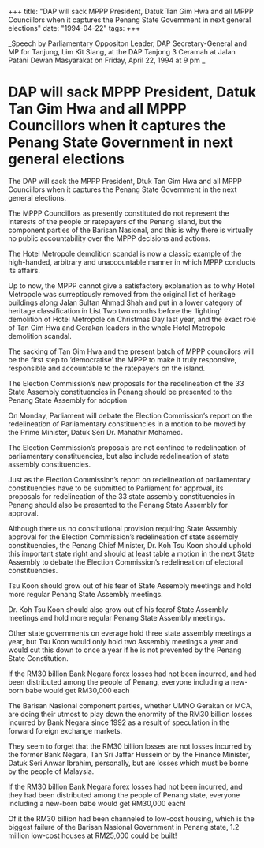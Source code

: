 +++ 
title: "DAP will sack MPPP President, Datuk Tan Gim Hwa and all MPPP Councillors when it captures the Penang State Government in next general elections"
date: "1994-04-22"
tags:
+++

_Speech by Parliamentary Oppositon Leader, DAP Secretary-General and MP for Tanjung, Lim Kit Siang, at the DAP Tanjong 3 Ceramah at Jalan Patani Dewan Masyarakat on Friday, April 22, 1994 at 9 pm _ 

# DAP will sack MPPP President, Datuk Tan Gim Hwa and all MPPP Councillors when it captures the Penang State Government in next general elections

The DAP will sack the MPPP President, Dtuk Tan Gim Hwa and all MPPP Councillors when it captures the Penang State Government in the next general elections.</u>

The MPPP Councillors as presently constituted do not represent the interests of the people or ratepayers of the Penang island, but the component parties of the Barisan Nasional, and this is why there is virtually no public accountability over the MPPP decisions and actions.

The Hotel Metropole demolition scandal is now a classic example of the high-handed, arbitrary and unaccountable manner in which MPPP conducts its affairs.

Up to now, the MPPP cannot give a satisfactory explanation as to why Hotel Metropole was surreptiously removed from the original list of heritage buildings along Jalan Sultan Ahmad Shah and put in a lower category of heritage classification in List Two two months before the ‘lighting’ demolition of Hotel Metropole on Christmas Day last year, and the exact role of Tan Gim Hwa and Gerakan leaders in the whole Hotel Metropole demolition scandal.

The sacking of Tan Gim Hwa and the present batch of MPPP councilors will be the first step to ‘democratise’ the MPPP to make it truly responsive, responsible and accountable to the ratepayers on the island.

The Election Commission’s new proposals for the redelineation of the 33 State Assembly constituencies in Penang should be presented to the Penang State Assembly for adoption

On Monday, Parliament will debate the Election Commission’s report on the redelineation of Parliamentary constituencies in a motion to be moved by the Prime Minister, Datuk Seri Dr. Mahathir Mohamed.

The Election Commission’s proposals are not confined to redelineation of parliamentary constituencies, but also include redelineation of state assembly constituencies.

Just as the Election Commission’s report on redelineation of parliamentary constituencies have to be submitted to Parliament for approval, its proposals for redelineation of the 33 state assembly constituencies in Penang should also be presented to the Penang State Assembly for approval.

Although there us no constitutional provision requiring State Assembly approval for the Election Commission’s redelineation of state assembly constituencies, the Penang Chief Minister, Dr. Koh Tsu Koon should uphold this important state right and should at least table a motion in the next State Assembly to debate the Election Commission’s redelineation of electoral constituencies.

Tsu Koon should grow out of his fear of State Assembly meetings and hold more regular Penang State Assembly meetings. 

Dr. Koh Tsu Koon should also grow out of his fearof State Assembly meetings and hold more regular Penang State Assembly meetings.

Other state governments on everage hold three state assembly meetings a year, but Tsu Koon would only hold two Assembly meetings a year and would cut this down to once a year if he is not prevented by the Penang State Constitution.

If the RM30 billion Bank Negara forex losses had not been incurred, and had been distributed among the people of Penang, everyone including a new-born babe would get RM30,000 each

The Barisan Nasional component parties, whether UMNO Gerakan or MCA, are doing their utmost to play down the enormity of the RM30 billion losses incurred by Bank Negara since 1992 as a result of speculation in the forward foreign exchange markets.

They seem to forget that the RM30 billion losses are not losses incurred by the former Bank Negara, Tan Sri Jaffar Hussein or by the Finance Minister, Datuk Seri Anwar Ibrahim, personally, but are losses which must be borne by the people of Malaysia.

If the RM30 billion Bank Negara forex losses had not been incurred, and they had been distributed among the people of Penang state, everyone including a new-born babe would get RM30,000 each!

Of it the RM30 billion had been channeled to low-cost housing, which is the biggest failure of the Barisan Nasional Government in Penang state, 1.2 million low-cost houses at RM25,000 could be built!
 

